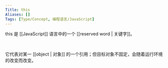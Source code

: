 ```yaml
---
Title: this
Aliases: []
Tags: [Type/Concept, 编程语言/JavaScript]
---
```


this 是 [[JavaScript]] 语言中的一个 [[reserved word | 关键字]]。

<br>

它代表对某一 [[object | 对象]] 的一个引用；但目标对象不固定，会随着运行环境的改变而改变。